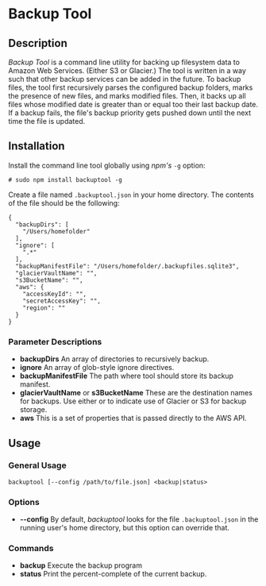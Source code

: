 # Backup Tool

## Description

_Backup Tool_ is a command line utility for backing up filesystem data to Amazon
Web Services. (Either S3 or Glacier.) The tool is written in a way such that
other backup services can be added in the future. To backup files, the tool
first recursively parses the configured backup folders, marks the
presence of new files, and marks modified files. Then, it backs up all files
whose modified date is greater than or equal too their last backup date. If a
backup fails, the file's backup priority gets pushed down until the next time
the file is updated.

## Installation

Install the command line tool globally using *npm's* `-g` option:

```
# sudo npm install backuptool -g
```

Create a file named `.backuptool.json` in your home directory. The contents of
the file should be the following:

```
{
  "backupDirs": [
    "/Users/homefolder"
  ],
  "ignore": [
    ".*"
  ],
  "backupManifestFile": "/Users/homefolder/.backupfiles.sqlite3",
  "glacierVaultName": "",
  "s3BucketName": "",
  "aws": {
    "accessKeyId": "",
    "secretAccessKey": "",
    "region": ""
  }
}
```

### Parameter Descriptions

* **backupDirs** An array of directories to recursively backup.
* **ignore** An array of glob-style ignore directives.
* **backupManifestFile** The path where tool should store its backup manifest.
* **glacierVaultName** or **s3BucketName** These are the destination names for backups. Use either or to indicate use of Glacier or S3 for backup storage.
* **aws** This is a set of properties that is passed directly to the AWS API.

## Usage

### General Usage

```
backuptool [--config /path/to/file.json] <backup|status>
```

### Options

* **--config** By default, _backuptool_ looks for the file `.backuptool.json` in the running user's home directory, but this option can override that.

### Commands

* **backup** Execute the backup program
* **status** Print the percent-complete of the current backup.
